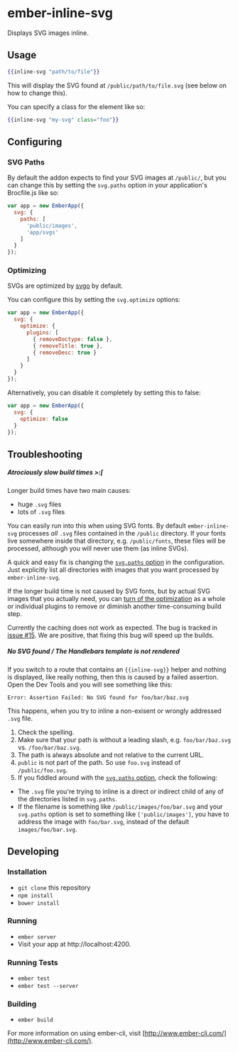 # ember-inline-svg

Displays SVG images inline.

## Usage

```handlebars
{{inline-svg "path/to/file"}}
```

This will display the SVG found at `/public/path/to/file.svg` (see below on how to change this).

You can specify a class for the element like so:

```handlebars
{{inline-svg "my-svg" class="foo"}}
```

## Configuring

### SVG Paths

By default the addon expects to find your SVG images at `/public/`, but you can change this
by setting the `svg.paths` option in your application's Brocfile.js like so:

```javascript
var app = new EmberApp({
  svg: {
    paths: [
      'public/images',
      'app/svgs'
    ]
  }
});
```

### Optimizing

SVGs are optimized by [svgo](https://github.com/svg/svgo) by default.

You can configure this by setting the `svg.optimize` options:

```javascript
var app = new EmberApp({
  svg: {
    optimize: {
      plugins: [
        { removeDoctype: false },
        { removeTitle: true },
        { removeDesc: true }
      ]
    }
  }
});
```

Alternatively, you can disable it completely by setting this to false:

```javascript
var app = new EmberApp({
  svg: {
    optimize: false
  }
});
```

## Troubleshooting

##### Atrociously slow build times >:[

Longer build times have two main causes:

* huge `.svg` files
* lots of `.svg` files

You can easily run into this when using SVG fonts. By default `ember-inline-svg` processes *all* `.svg` files contained in the `/public` directory. If your fonts live somewhere inside that directory, e.g. `/public/fonts`, these files will be processed, although you will never use them (as inline SVGs).

A quick and easy fix is changing the [`svg.paths` option](#svg-paths) in the configuration. Just explicitly list all directories with images that you want processed by `ember-inline-svg`.

If the longer build time is not caused by SVG fonts, but by actual SVG images that you actually need, you can [turn of the optimization](#optimization]) as a whole or individual plugins to remove or diminish another time-consuming build step.

Currently the caching does not work as expected. The bug is tracked in [issue #15](https://github.com/minutebase/ember-inline-svg/issues/15). We are positive, that fixing this bug will speed up the builds.

##### No SVG found / The Handlebars template is not rendered

If you switch to a route that contains an `{{inline-svg}}` helper and nothing is displayed, like really nothing, then this is caused by a failed assertion. Open the Dev Tools and you will see something like this:

```
Error: Assertion Failed: No SVG found for foo/bar/baz.svg
```

This happens, when you try to inline a non-exisent or wrongly addressed `.svg` file.

1. Check the spelling.
2. Make sure that your path is without a leading slash, e.g. `foo/bar/baz.svg` vs. `/foo/bar/baz.svg`.
3. The path is always absolute and not relative to the current URL.
4. `public` is not part of the path. So use `foo.svg` instead of `/public/foo.svg`.
5. If you fiddled around with the [`svg.paths` option](#svg-paths), check the following:
  - The `.svg` file you're trying to inline is a direct or indirect child of any of the directories listed in `svg.paths`.
  - If the filename is something like `/public/images/foo/bar.svg` and your `svg.paths` option is set to something like `['public/images']`, you have to address the image with `foo/bar.svg`, instead of the default `images/foo/bar.svg`.

## Developing

### Installation

* `git clone` this repository
* `npm install`
* `bower install`

### Running

* `ember server`
* Visit your app at http://localhost:4200.

### Running Tests

* `ember test`
* `ember test --server`

### Building

* `ember build`

For more information on using ember-cli, visit [http://www.ember-cli.com/](http://www.ember-cli.com/).

